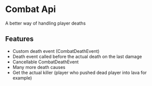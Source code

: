 # Combat Api

A better way of handling player deaths

## Features

* Custom death event (CombatDeathEvent)
* Death event called before the actual death on the last damage
* Cancellable CombatDeathEvent
* Many more death causes
* Get the actual killer (player who pushed dead player into lava for example)